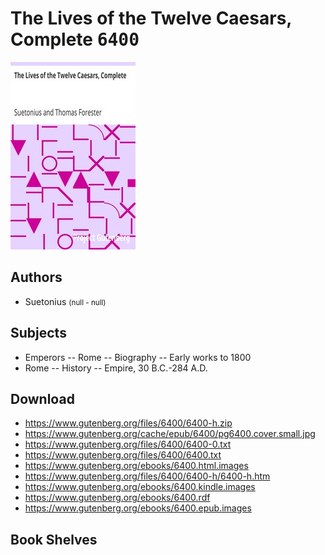 # The Lives of the Twelve Caesars, Complete <kbd>6400</kbd>

![](./cover.medium.jpg "")

## Authors


 - Suetonius <small>(null - null)</small>

## Subjects


 - Emperors -- Rome -- Biography -- Early works to 1800
 - Rome -- History -- Empire, 30 B.C.-284 A.D.

## Download


 - https://www.gutenberg.org/files/6400/6400-h.zip
 - https://www.gutenberg.org/cache/epub/6400/pg6400.cover.small.jpg
 - https://www.gutenberg.org/files/6400/6400-0.txt
 - https://www.gutenberg.org/files/6400/6400.txt
 - https://www.gutenberg.org/ebooks/6400.html.images
 - https://www.gutenberg.org/files/6400/6400-h/6400-h.htm
 - https://www.gutenberg.org/ebooks/6400.kindle.images
 - https://www.gutenberg.org/ebooks/6400.rdf
 - https://www.gutenberg.org/ebooks/6400.epub.images

## Book Shelves


